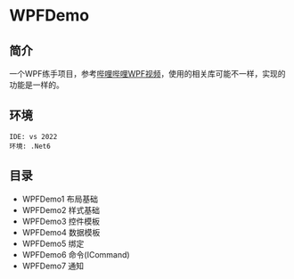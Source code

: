 # WPFDemo
## 简介
一个WPF练手项目，参考[哔哩哔哩WPF视频](https://www.bilibili.com/video/BV1nY411a7T8)，使用的相关库可能不一样，实现的功能是一样的。
## 环境
```
IDE: vs 2022
环境: .Net6
```

## 目录
- WPFDemo1 布局基础
- WPFDemo2 样式基础
- WPFDemo3 控件模板
- WPFDemo4 数据模板
- WPFDemo5 绑定
- WPFDemo6 命令(ICommand)
- WPFDemo7 通知